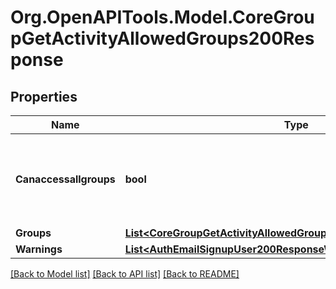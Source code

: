 # Org.OpenAPITools.Model.CoreGroupGetActivityAllowedGroups200Response

## Properties

Name | Type | Description | Notes
------------ | ------------- | ------------- | -------------
**Canaccessallgroups** | **bool** | Whether the user will be able to access all the activity groups. | [optional] [default to null]
**Groups** | [**List&lt;CoreGroupGetActivityAllowedGroups200ResponseGroupsInner&gt;**](CoreGroupGetActivityAllowedGroups200ResponseGroupsInner.md) |  | 
**Warnings** | [**List&lt;AuthEmailSignupUser200ResponseWarningsInner&gt;**](AuthEmailSignupUser200ResponseWarningsInner.md) |  | [optional] 

[[Back to Model list]](../README.md#documentation-for-models) [[Back to API list]](../README.md#documentation-for-api-endpoints) [[Back to README]](../README.md)

